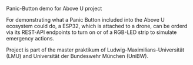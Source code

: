 Panic-Button demo for Above U project

For demonstrating what a Panic Button included into the Above U ecosystem could do, a ESP32, which is attached to a drone, can be orderd via its REST-API endpoints to turn on or of a RGB-LED strip to simulate emergency actions.

Project is part of the master praktikum of Ludwig-Maximilians-Universität (LMU) and Universität der Bundeswehr München (UniBW).
